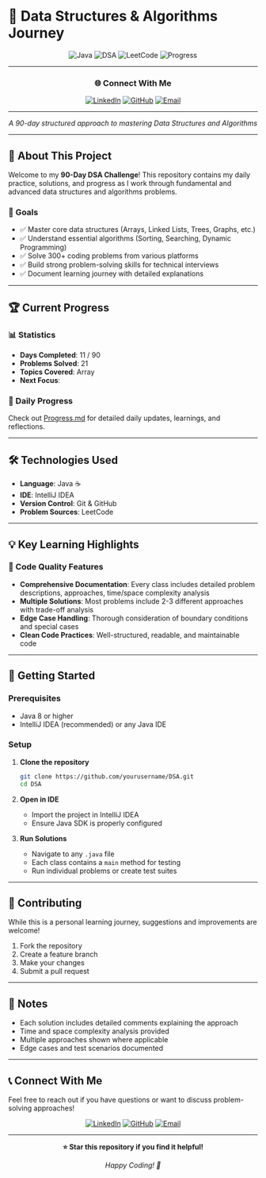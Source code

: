 # 🚀 Data Structures & Algorithms Journey

<div align="center">

![Java](https://img.shields.io/badge/Java-ED8B00?style=for-the-badge&logo=java&logoColor=white)
![DSA](https://img.shields.io/badge/DSA-Practice-brightgreen?style=for-the-badge)
![LeetCode](https://img.shields.io/badge/LeetCode-FFA116?style=for-the-badge&logo=leetcode&logoColor=black)
![Progress](https://img.shields.io/badge/Progress-11%2F90%20Days-blue?style=for-the-badge)

---

### 🌐 Connect With Me

[![LinkedIn](https://img.shields.io/badge/LinkedIn-0077B5?style=for-the-badge&logo=linkedin&logoColor=white)](https://www.linkedin.com/in/ansh-patoliya)
[![GitHub](https://img.shields.io/badge/GitHub-100000?style=for-the-badge&logo=github&logoColor=white)](https://github.com/Ansh-Patoliya)
[![Email](https://img.shields.io/badge/Email-D14836?style=for-the-badge&logo=gmail&logoColor=white)](mailto:anshpatoliya1408@gmail.com)

---

*A 90-day structured approach to mastering Data Structures and Algorithms*

</div>

---

## 📖 About This Project

Welcome to my **90-Day DSA Challenge**! This repository contains my daily practice, solutions, and progress as I work through fundamental and advanced data structures and algorithms problems.

### 🎯 Goals
- ✅ Master core data structures (Arrays, Linked Lists, Trees, Graphs, etc.)
- ✅ Understand essential algorithms (Sorting, Searching, Dynamic Programming)
- ✅ Solve 300+ coding problems from various platforms
- ✅ Build strong problem-solving skills for technical interviews
- ✅ Document learning journey with detailed explanations

---


## 🏆 Current Progress

### 📊 Statistics
- **Days Completed**: 11 / 90
- **Problems Solved**: 21 
- **Topics Covered**: Array 
- **Next Focus**: 

### 📅 Daily Progress
Check out [Progress.md](Progress.md) for detailed daily updates, learnings, and reflections.

---

## 🛠️ Technologies Used

- **Language**: Java ☕
- **IDE**: IntelliJ IDEA
- **Version Control**: Git & GitHub
- **Problem Sources**: LeetCode

---

## 💡 Key Learning Highlights

### 🎨 Code Quality Features
- **Comprehensive Documentation**: Every class includes detailed problem descriptions, approaches, time/space complexity analysis
- **Multiple Solutions**: Most problems include 2-3 different approaches with trade-off analysis
- **Edge Case Handling**: Thorough consideration of boundary conditions and special cases
- **Clean Code Practices**: Well-structured, readable, and maintainable code

[//]: # (### 🧠 Problem-Solving Patterns)

[//]: # (- Two Pointers Technique)

[//]: # (- Sliding Window Approach)

[//]: # (- Hash Map Optimization)

[//]: # (- In-place Array Manipulation)

[//]: # (- Bit Manipulation Tricks)

---

## 🚀 Getting Started

### Prerequisites
- Java 8 or higher
- IntelliJ IDEA (recommended) or any Java IDE

### Setup
1. **Clone the repository**
   ```bash
   git clone https://github.com/yourusername/DSA.git
   cd DSA
   ```

2. **Open in IDE**
   - Import the project in IntelliJ IDEA
   - Ensure Java SDK is properly configured

3. **Run Solutions**
   - Navigate to any `.java` file
   - Each class contains a `main` method for testing
   - Run individual problems or create test suites

---

## 🤝 Contributing

While this is a personal learning journey, suggestions and improvements are welcome!

1. Fork the repository
2. Create a feature branch
3. Make your changes
4. Submit a pull request

---

## 📝 Notes

- Each solution includes detailed comments explaining the approach
- Time and space complexity analysis provided
- Multiple approaches shown where applicable
- Edge cases and test scenarios documented

---

## 📞 Connect With Me

Feel free to reach out if you have questions or want to discuss problem-solving approaches!

<div align="center">

[![LinkedIn](https://img.shields.io/badge/LinkedIn-Ansh_Patoliya-0077B5?style=for-the-badge&logo=linkedin&logoColor=white)](https://www.linkedin.com/in/ansh-patoliya)
[![GitHub](https://img.shields.io/badge/GitHub-Ansh--Patoliya-100000?style=for-the-badge&logo=github&logoColor=white)](https://github.com/Ansh-Patoliya)
[![Email](https://img.shields.io/badge/Email-anshpatoliya1408@gmail.com-D14836?style=for-the-badge&logo=gmail&logoColor=white)](mailto:anshpatoliya1408@gmail.com)

</div>

---

<div align="center">

**⭐ Star this repository if you find it helpful!**

*Happy Coding! 🎉*

</div>
